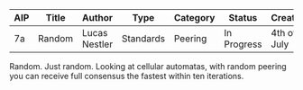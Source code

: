 | AIP | Title | Author | Type | Category | Status | Created |
|---|---|---|---|---|---|---|
| 7a | Random | Lucas Nestler | Standards | Peering | In Progress | 4th of July |

Random. Just random. Looking at cellular automatas, with random peering you can receive full consensus the fastest within ten iterations.
